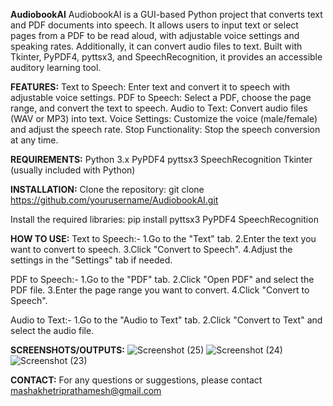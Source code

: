 **AudiobookAI**
AudiobookAI is a GUI-based Python project that converts text and PDF documents into speech.
It allows users to input text or select pages from a PDF to be read aloud, with adjustable voice settings and speaking rates. 
Additionally, it can convert audio files to text. Built with Tkinter, PyPDF4, pyttsx3, and SpeechRecognition, it provides an accessible auditory learning tool.

**FEATURES:**
Text to Speech: Enter text and convert it to speech with adjustable voice settings.
PDF to Speech: Select a PDF, choose the page range, and convert the text to speech.
Audio to Text: Convert audio files (WAV or MP3) into text.
Voice Settings: Customize the voice (male/female) and adjust the speech rate.
Stop Functionality: Stop the speech conversion at any time.

**REQUIREMENTS:**
Python 3.x
PyPDF4
pyttsx3
SpeechRecognition
Tkinter (usually included with Python)

**INSTALLATION:**
Clone the repository:
git clone https://github.com/yourusername/AudiobookAI.git

Install the required libraries:
pip install pyttsx3 PyPDF4 SpeechRecognition

**HOW TO USE:**
Text to Speech:-
1.Go to the "Text" tab.
2.Enter the text you want to convert to speech.
3.Click "Convert to Speech".
4.Adjust the settings in the "Settings" tab if needed.

PDF to Speech:-
1.Go to the "PDF" tab.
2.Click "Open PDF" and select the PDF file.
3.Enter the page range you want to convert.
4.Click "Convert to Speech".

Audio to Text:-
1.Go to the "Audio to Text" tab.
2.Click "Convert to Text" and select the audio file.

**SCREENSHOTS/OUTPUTS:**
![Screenshot (25)](https://github.com/user-attachments/assets/936705ad-cf8b-4944-84e9-359ba676bd8d)
![Screenshot (24)](https://github.com/user-attachments/assets/1eb83c62-a61b-4fc2-8948-d84dcc65797b)
![Screenshot (23)](https://github.com/user-attachments/assets/f0d55ae4-7a47-4312-965f-ac616f224df0)

**CONTACT:**
For any questions or suggestions, please contact mashakhetriprathamesh@gmail.com
